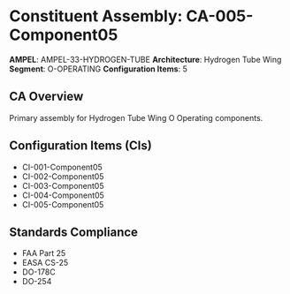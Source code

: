 # Constituent Assembly: CA-005-Component05

**AMPEL**: AMPEL-33-HYDROGEN-TUBE
**Architecture**: Hydrogen Tube Wing
**Segment**: O-OPERATING
**Configuration Items**: 5

## CA Overview
Primary assembly for Hydrogen Tube Wing O Operating components.

## Configuration Items (CIs)
- CI-001-Component05
- CI-002-Component05
- CI-003-Component05
- CI-004-Component05
- CI-005-Component05

## Standards Compliance
- FAA Part 25
- EASA CS-25
- DO-178C
- DO-254
